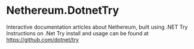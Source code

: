 # Nethereum.DotnetTry
Interactive documentation articles about Nethereum, built using .NET Try
Instructions on .Net Try install and usage can be found at https://github.com/dotnet/try
